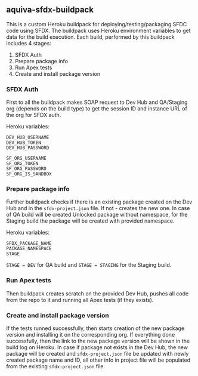 ## aquiva-sfdx-buildpack

This is a custom Heroku buildpack for deploying/testing/packaging SFDC code using SFDX. The buildpack uses Heroku environment variables to get data for the build execution. Each build, performed by this buildpack includes 4 stages:

1. SFDX Auth
2. Prepare package info
3. Run Apex tests
4. Create and install package version

### SFDX Auth

First to all the buildpack makes SOAP request to Dev Hub and QA/Staging org (depends on the build type) to get the session ID and instance URL of the org for SFDX auth.

Heroku variables:
```
DEV_HUB_USERNAME
DEV_HUB_TOKEN
DEV_HUB_PASSWORD

SF_ORG_USERNAME
SF_ORG_TOKEN
SF_ORG_PASSWORD
SF_ORG_IS_SANDBOX
```

### Prepare package info

Further buildpack checks if there is an existing package created on the Dev Hub and in the `sfdx-project.json` file. If not - creates the new one. In case of QA build will be created Unlocked package without namespace, for the Staging build the package will be created with provided namespace.

Heroku variables:
```
SFDX_PACKAGE_NAME
PACKAGE_NAMESPACE
STAGE
```
`STAGE = DEV` for QA build and `STAGE = STAGING` for the Staging build.

### Run Apex tests

Then buildpack creates scratch on the provided Dev Hub, pushes all code from the repo to it and running all Apex tests (if they exists).

### Create and install package version

If the tests runned successfully, then starts creation of the new package version and installing it on the corresponding org. If everything done successfully, then the link to the new package version will be shown in the build log on Heroku. In case if package not exists in the Dev Hub, the new package will be created and `sfdx-project.json` file be updated with newly created package name and ID, all other info in project file will be populated from the existing `sfdx-project.json` file.
